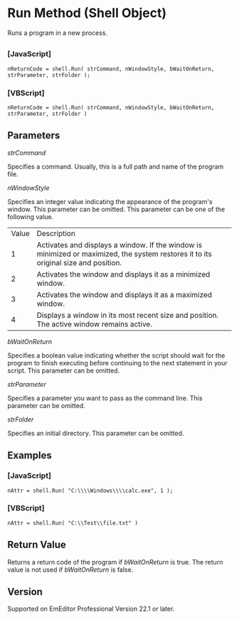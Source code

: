 # Run Method (Shell Object)

Runs a program in a new process.

## 

### \[JavaScript\]

```
nReturnCode = shell.Run( strCommand, nWindowStyle, bWaitOnReturn, strParameter, strFolder );
```

### \[VBScript\]

```
nReturnCode = shell.Run( strCommand, nWindowStyle, bWaitOnReturn, strParameter, strFolder )
```

## Parameters

_strCommand_

Specifies a command. Usually, this is a full path and name of the program file.

_nWindowStyle_

Specifies an integer value indicating the appearance of the program's window. This parameter can be omitted. This parameter can be one of the following value.

|     |     |
| --- | --- |
| Value | Description |
| 1 | Activates and displays a window. If the window is minimized or maximized, the system restores it to its original size and position. |
| 2 | Activates the window and displays it as a minimized window. |
| 3 | Activates the window and displays it as a maximized window. |
| 4 | Displays a window in its most recent size and position. The active window remains active. |

_bWaitOnReturn_

Specifies a boolean value indicating whether the script should wait for the program to finish executing before continuing to the next statement in your script. This parameter can be omitted.

_strParameter_

Specifies a parameter you want to pass as the command line. This parameter can be omitted.

_strFolder_

Specifies an initial directory. This parameter can be omitted.

## Examples

### \[JavaScript\]

```
nAttr = shell.Run( "C:\\\\Windows\\\\calc.exe", 1 );
```

### \[VBScript\]

```
nAttr = shell.Run( "C:\\Test\\file.txt" )
```

## Return Value

Returns a return code of the program if _bWaitOnReturn_ is true. The return value is not used if _bWaitOnReturn_ is false.

## Version

Supported on EmEditor Professional Version 22.1 or later.
